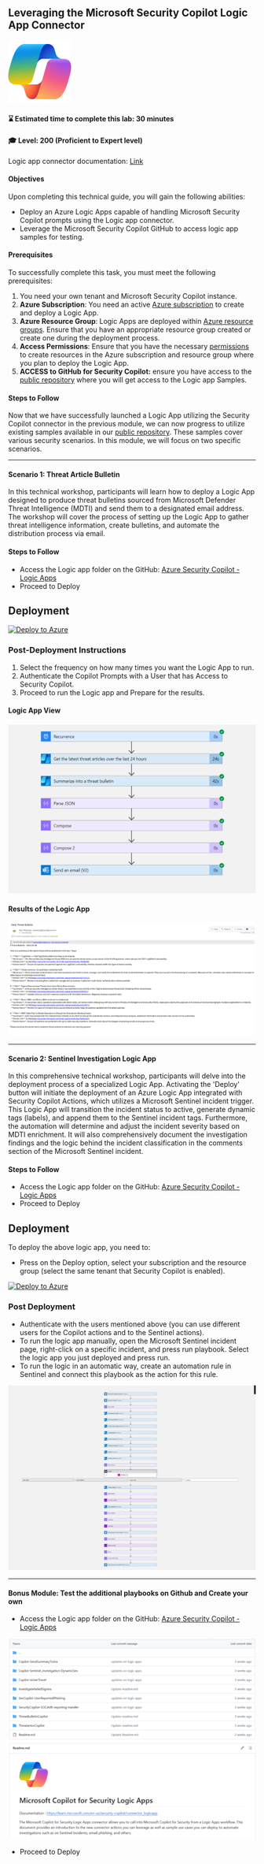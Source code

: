 ## Leveraging the Microsoft Security Copilot Logic App Connector

![Security CoPilot Logo](https://github.com/Azure/Copilot-For-Security/blob/main/Images/ic_fluent_copilot_64_64%402x.png)

#### ⌛ Estimated time to complete this lab: 30 minutes
#### 🎓 Level: 200 (Proficient to Expert level)

Logic app connector documentation: [Link](https://learn.microsoft.com/en-us/security-copilot/connector_logicapp)

#### Objectives
Upon completing this technical guide, you will gain the following abilities:

* Deploy an Azure Logic Apps capable of handling Microsoft Security Copilot prompts using the Logic app connector.
* Leverage the Microsoft Security Copilot GitHub to access logic app samples for testing.

#### Prerequisites
To successfully complete this task, you must meet the following prerequisites:

1. You need your own tenant and Microsoft Security Copilot instance.
2. **Azure Subscription**: You need an active [Azure subscription](https://azure.microsoft.com/en-us/free/) to create and deploy a Logic App.
3. **Azure Resource Group**: Logic Apps are deployed within [Azure resource groups](https://docs.microsoft.com/en-us/azure/azure-resource-manager/management/manage-resource-groups). Ensure that you have an appropriate resource group created or create one during the deployment process.
4. **Access Permissions**: Ensure that you have the necessary [permissions](https://docs.microsoft.com/en-us/azure/role-based-access-control/overview) to create resources in the Azure subscription and resource group where you plan to deploy the Logic App.
5. **ACCESS to GitHub for Security Copilot:** ensure you have access to the [public repository](https://github.com/Azure/Copilot-For-Security/tree/main) where you will get access to the Logic app Samples.

#### Steps to Follow
Now that we have successfully launched a Logic App utilizing the Security Copilot connector in the previous module, we can now progress to utilize existing samples available in our [public repository](https://github.com/Azure/Copilot-For-Security/tree/main). These samples cover various security scenarios. In this module, we will focus on two specific scenarios.

---

#### **Scenario 1: Threat Article Bulletin**

In this technical workshop, participants will learn how to deploy a Logic App designed to produce threat bulletins sourced from Microsoft Defender Threat Intelligence (MDTI) and send them to a designated email address. The workshop will cover the process of setting up the Logic App to gather threat intelligence information, create bulletins, and automate the distribution process via email.

#### Steps to Follow 
- Access the Logic app folder on the GitHub: [Azure Security Copilot - Logic Apps](https://github.com/Azure/Copilot-For-Security/tree/main/Logic%20Apps)
- Proceed to Deploy

## Deployment
[![Deploy to Azure](https://aka.ms/deploytoazurebutton)](https://portal.azure.com/#create/Microsoft.Template/uri/https%3A%2F%2Fraw.githubusercontent.com%2FAzure%2FCopilot-For-Security%2Fmain%2FLogic%2520Apps%2FThreatBulletinCopilot%2Fazuredeploy.json)
### Post-Deployment Instructions

1. Select the frequency on how many times you want the Logic App to run.
2. Authenticate the Copilot Prompts with a User that has Access to Security Copilot.
3. Proceed to run the Logic app and Prepare for the results.

#### Logic App View
![Threat Bulletin Logic App](https://github.com/KwachSean/SecurityCopilot/raw/main/playbooks/ThreatBulletinCopilot/threatbulletinlogicapp.png)

#### Results of the Logic App
![Threat Bulletin Image](https://github.com/KwachSean/SecurityCopilot/raw/main/playbooks/ThreatBulletinCopilot/Threatbulletin.png)

---

#### **Scenario 2: Sentinel Investigation Logic App**

In this comprehensive technical workshop, participants will delve into the deployment process of a specialized Logic App. Activating the 'Deploy' button will initiate the deployment of an Azure Logic App integrated with Security Copilot Actions, which utilizes a Microsoft Sentinel incident trigger. This Logic App will transition the incident status to active, generate dynamic tags (labels), and append them to the Sentinel incident tags. Furthermore, the automation will determine and adjust the incident severity based on MDTI enrichment. It will also comprehensively document the investigation findings and the logic behind the incident classification in the comments section of the Microsoft Sentinel incident.

#### Steps to Follow 
- Access the Logic app folder on the GitHub: [Azure Security Copilot - Logic Apps](https://github.com/Azure/Copilot-For-Security/tree/main/Logic%20Apps)
- Proceed to Deploy

## Deployment 

To deploy the above logic app, you need to:

* Press on the Deploy option, select your subscription and the resource group (select the same tenant that Security Copilot is enabled).

[![Deploy to Azure](https://aka.ms/deploytoazurebutton)](https://portal.azure.com/#create/Microsoft.Template/uri/https%3A%2F%2Fraw.githubusercontent.com%2FYaniv-Shasha%2FSecurityCopilot%2Fmain%2FPlaybooks%2FCopilot-Sentinel_investigation-DynamicSev%2Fazuredeploy.json)

### Post Deployment

* Authenticate with the users mentioned above (you can use different users for the Copilot actions and to the Sentinel actions).
* To run the logic app manually, open the Microsoft Sentinel incident page, right-click on a specific incident, and press run playbook. Select the logic app you just deployed and press run.
* To run the logic in an automatic way, create an automation rule in Sentinel and connect this playbook as the action for this rule.

![Sentinel Investigation Logic App](https://github.com/Yaniv-Shasha/SecurityCopilot/blob/ccbd305c539800eea2a1f7c1a0905aff954e2e25/Playbooks/Copilot-Sentinel_investigation-DynamicSev/images/full_logic_app.jpg)


---

#### **Bonus Module: Test the additional playbooks on Github and Create your own**

- Access the Logic app folder on the GitHub: [Azure Security Copilot - Logic Apps](https://github.com/Azure/Copilot-For-Security/tree/main/Logic%20Apps)

![Logic App Image](https://github.com/Azure/Copilot-For-Security/raw/main/Images/Logicapp%20images/logicapp10.png)

- Proceed to Deploy
